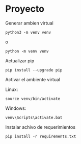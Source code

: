 # Proyecto

Generar ambien virtual 

    python3 -m venv venv
    
o

    python -m venv venv

Actualizar pip

    pip install --upgrade pip

Activar el ambiente virtual

Linux:

    source venv/bin/activate

Windows:
    
    venv\Scripts\activate.bat

Instalar achivo de requerimientos

    pip install -r requirements.txt

    
